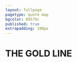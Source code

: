 ```yaml
---
layout: fullpage
pagetype: quote map
bgcolor: 69579c
published: true
extrapadding: 100px
---
```


<div class="mapstage"></div>

# THE GOLD LINE
